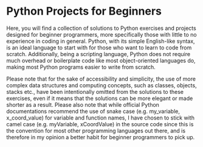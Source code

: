 # Python Projects for Beginners

Here, you will find a collection of solutions to Python exercises and projects designed for beginner programmers, more specifically those with little to no experience in coding in general. Python, with its simple English-like syntax, is an ideal language to start with for those who want to learn to code from scratch. Additionally, being a scripting language, Python does not require much overhead or boilerplate code like most object-oriented languages do, making most Python programs easier to write from scratch. 

Please note that for the sake of accessibility and simplicity, the use of more complex data structures and computing concepts, such as classes, objects, stacks etc., have been intentionally omitted from the solutions to these exercises, even if it means that the solutions can be more elegant or made shorter as a result. Please also note that while official Python documentations recommend the use of snake case (e.g. my_variable, x_coord_value) for variable and function names, I have chosen to stick with camel case (e.g. myVariable, xCoordValue) in the source code since this is the convention for most other programming languages out there, and is therefore in my opinion a better habit for beginner programmers to pick up. 
